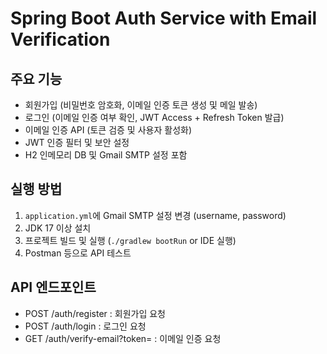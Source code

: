 # Spring Boot Auth Service with Email Verification

## 주요 기능
- 회원가입 (비밀번호 암호화, 이메일 인증 토큰 생성 및 메일 발송)
- 로그인 (이메일 인증 여부 확인, JWT Access + Refresh Token 발급)
- 이메일 인증 API (토큰 검증 및 사용자 활성화)
- JWT 인증 필터 및 보안 설정
- H2 인메모리 DB 및 Gmail SMTP 설정 포함

## 실행 방법
1. `application.yml`에 Gmail SMTP 설정 변경 (username, password)
2. JDK 17 이상 설치
3. 프로젝트 빌드 및 실행 (`./gradlew bootRun` or IDE 실행)
4. Postman 등으로 API 테스트

## API 엔드포인트
- POST /auth/register : 회원가입 요청
- POST /auth/login : 로그인 요청
- GET /auth/verify-email?token= : 이메일 인증 요청